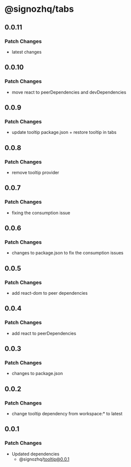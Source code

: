 # @signozhq/tabs

## 0.0.11

### Patch Changes

- latest changes

## 0.0.10

### Patch Changes

- move react to peerDependencies and devDependencies

## 0.0.9

### Patch Changes

- update tooltip package.json + restore tooltip in tabs

## 0.0.8

### Patch Changes

- remove tooltip provider

## 0.0.7

### Patch Changes

- fixing the consumption issue

## 0.0.6

### Patch Changes

- changes to package.json to fix the consumption issues

## 0.0.5

### Patch Changes

- add react-dom to peer dependencies

## 0.0.4

### Patch Changes

- add react to peerDependencies

## 0.0.3

### Patch Changes

- changes to package.json

## 0.0.2

### Patch Changes

- change tooltip dependency from workspace:\* to latest

## 0.0.1

### Patch Changes

- Updated dependencies
  - @signozhq/tooltip@0.0.1
